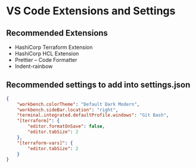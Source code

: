 #  VS Code Extensions and Settings

## Recommended Extensions

- HashiCorp Terraform Extension
- HashiCorp HCL Extension
- Prettier – Code Formatter
- Indent-rainbow


## Recommended settings to add into settings.json

```json
{
    "workbench.colorTheme": "Default Dark Modern",
    "workbench.sideBar.location": "right",
    "terminal.integrated.defaultProfile.windows": "Git Bash",
    "[terraform]": {
        "editor.formatOnSave": false, 
        "editor.tabSize": 2
    },
    "[terraform-vars]": {
        "editor.tabSize": 2
    }
}
```
